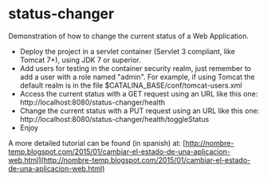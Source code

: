 # status-changer
Demonstration of how to change the current status of a Web Application.

- Deploy the project in a servlet container (Servlet 3 compliant, like Tomcat 7+), using JDK 7 or superior.
- Add users for testing in the container security realm, just remember to add a user with a role named "admin". For example, if using Tomcat the default realm is in the file $CATALINA_BASE/conf/tomcat-users.xml
- Access the current status with a GET request using an URL like this one: http://localhost:8080/status-changer/health
- Change the current status with a PUT request using an URL like this one: http://localhost:8080/status-changer/health/toggleStatus
- Enjoy

A more detailed tutorial can be found (in spanish) at: [http://nombre-temp.blogspot.com/2015/01/cambiar-el-estado-de-una-aplicacion-web.html](http://nombre-temp.blogspot.com/2015/01/cambiar-el-estado-de-una-aplicacion-web.html)